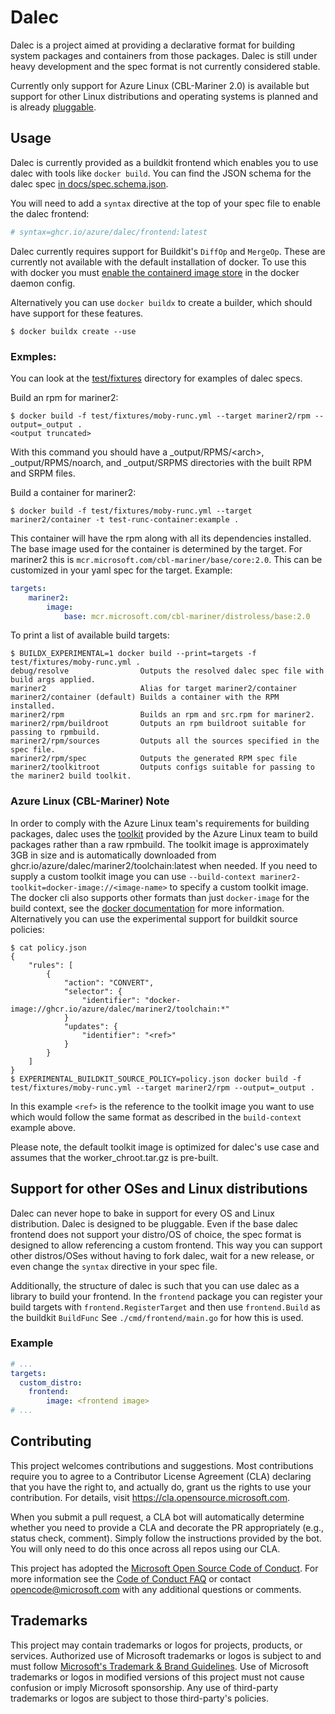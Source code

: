 # Dalec

Dalec is a project aimed at providing a declarative format for building system packages and containers from those packages.
Dalec is still under heavy development and the spec format is not currently considered stable.

Currently only support for Azure Linux (CBL-Mariner 2.0) is available but support
for other Linux distributions and operating systems is planned and is already [pluggable]().

## Usage

Dalec is currently provided as a buildkit frontend which enables you to use dalec with tools like `docker build`.
You can find the JSON schema for the dalec spec [in docs/spec.schema.json](./docs/spec.schema.json).

You will need to add a `syntax` directive at the top of your spec file to enable the dalec frontend:

```yaml
# syntax=ghcr.io/azure/dalec/frontend:latest
```

Dalec currently requires support for Buildkit's `DiffOp` and `MergeOp`.
These are currently not available with the default installation of docker.
To use this with docker you must
[enable the containerd image store](https://docs.docker.com/storage/containerd/#enable-containerd-image-store-on-docker-engine)
in the docker daemon config.

Alternatively you can use `docker buildx` to create a builder, which should have support for these features.

```console
$ docker buildx create --use
```

### Exmples:

You can look at the [test/fixtures](./test/fixtures) directory for examples of dalec specs.

Build an rpm for mariner2:

```console
$ docker build -f test/fixtures/moby-runc.yml --target mariner2/rpm --output=_output .
<output truncated>
```

With this command you should have a _output/RPMS/\<arch>, _output/RPMS/noarch, and _output/SRPMS directories with the built RPM and SRPM files.

Build a container for mariner2:

```console
$ docker build -f test/fixtures/moby-runc.yml --target mariner2/container -t test-runc-container:example .
```

This container will have the rpm along with all its dependencies installed.
The base image used for the container is determined by the target.
For mariner2 this is `mcr.microsoft.com/cbl-mariner/base/core:2.0`.
This can be customized in your yaml spec for the target.
Example:

```yaml
targets:
    mariner2:
        image:
            base: mcr.microsoft.com/cbl-mariner/distroless/base:2.0
```

To print a list of available build targets:

```console
$ BUILDX_EXPERIMENTAL=1 docker build --print=targets -f test/fixtures/moby-runc.yml .
debug/resolve                Outputs the resolved dalec spec file with build args applied.
mariner2                     Alias for target mariner2/container
mariner2/container (default) Builds a container with the RPM installed.
mariner2/rpm                 Builds an rpm and src.rpm for mariner2.
mariner2/rpm/buildroot       Outputs an rpm buildroot suitable for passing to rpmbuild.
mariner2/rpm/sources         Outputs all the sources specified in the spec file.
mariner2/rpm/spec            Outputs the generated RPM spec file
mariner2/toolkitroot         Outputs configs suitable for passing to the mariner2 build toolkit.
```

### Azure Linux (CBL-Mariner) Note

In order to comply with the Azure Linux team's requirements for building
packages, dalec uses the
[toolkit](https://github.com/microsoft/CBL-Mariner/tree/2.0/toolkit) provided by
the Azure Linux team to build packages rather than a raw rpmbuild.
The toolkit image is approximately 3GB in size and is automatically downloaded from
ghcr.io/azure/dalec/mariner2/toolchain:latest when needed.
If you need to supply a custom toolkit image you can use `--build-context
mariner2-toolkit=docker-image://<image-name>` to specify a custom toolkit image.
The docker cli also supports other formats than just `docker-image` for the
build context, see the [docker
documentation](https://docs.docker.com/engine/reference/commandline/buildx_build/#build-context)
for more information.
Alternatively you can use the experimental support for buildkit source policies:

```console
$ cat policy.json
{
    "rules": [
        {
            "action": "CONVERT",
            "selector": {
                "identifier": "docker-image://ghcr.io/azure/dalec/mariner2/toolchain:*"
            }
            "updates": {
                "identifier": "<ref>"
            }
        }
    ]
}
$ EXPERIMENTAL_BUILDKIT_SOURCE_POLICY=policy.json docker build -f test/fixtures/moby-runc.yml --target mariner2/rpm --output=_output .
```

In this example `<ref>` is the reference to the toolkit image you want to use which would follow the same format as described in the `build-context` example above.


Please note, the default toolkit image is optimized for dalec's use case and assumes that the worker_chroot.tar.gz is pre-built.

## Support for other OSes and Linux distributions

Dalec can never hope to bake in support for every OS and Linux distribution.
Dalec is designed to be pluggable.
Even if the base dalec frontend does not support your distro/OS of choice, the spec format is designed to allow referencing a custom frontend.
This way you can support other distros/OSes without having to fork dalec, wait for a new release, or even change the `syntax` directive in your spec file.

Additionally, the structure of dalec is such that you can use dalec as a library to build your frontend.
In the `frontend` package you can register your build targets with `frontend.RegisterTarget` and then use `frontend.Build` as the buildkit `BuildFunc`
See `./cmd/frontend/main.go` for how this is used.

### Example

```yaml
# ...
targets:
  custom_distro:
    frontend:
        image: <frontend image>
# ...
```


## Contributing

This project welcomes contributions and suggestions.  Most contributions require you to agree to a
Contributor License Agreement (CLA) declaring that you have the right to, and actually do, grant us
the rights to use your contribution. For details, visit https://cla.opensource.microsoft.com.

When you submit a pull request, a CLA bot will automatically determine whether you need to provide
a CLA and decorate the PR appropriately (e.g., status check, comment). Simply follow the instructions
provided by the bot. You will only need to do this once across all repos using our CLA.

This project has adopted the [Microsoft Open Source Code of Conduct](https://opensource.microsoft.com/codeofconduct/).
For more information see the [Code of Conduct FAQ](https://opensource.microsoft.com/codeofconduct/faq/) or
contact [opencode@microsoft.com](mailto:opencode@microsoft.com) with any additional questions or comments.

## Trademarks

This project may contain trademarks or logos for projects, products, or services. Authorized use of Microsoft 
trademarks or logos is subject to and must follow 
[Microsoft's Trademark & Brand Guidelines](https://www.microsoft.com/en-us/legal/intellectualproperty/trademarks/usage/general).
Use of Microsoft trademarks or logos in modified versions of this project must not cause confusion or imply Microsoft sponsorship.
Any use of third-party trademarks or logos are subject to those third-party's policies.

